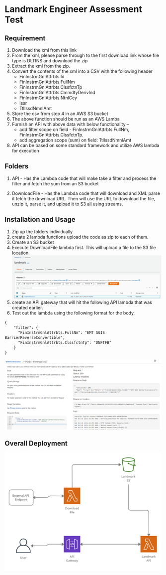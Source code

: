 # Landmark Engineer Assessment Test


## Requirement

1. Download the xml from this link
1. From the xml, please parse through to the first download link whose file type is DLTINS and download the zip
1. Extract the xml from the zip.
1. Convert the contents of the xml into a CSV with the following header
    * FinInstrmGnlAttrbts.Id
    * FinInstrmGnlAttrbts.FullNm
    * FinInstrmGnlAttrbts.ClssfctnTp
    * FinInstrmGnlAttrbts.CmmdtyDerivInd
    * FinInstrmGnlAttrbts.NtnlCcy
    * Issr
    * TtlIssdNmnlAmt
1. Store the csv from step 4 in an AWS S3 bucket
1. The above function should be run as an AWS Lamba
1. Furnish an API with above data with below functionality –
    * add filter scope on field - FinInstrmGnlAttrbts.FullNm, FinInstrmGnlAttrbts.ClssfctnTp.
    * add aggregation scope (sum) on field: TtlIssdNmnlAmt
1. API can be based on some standard framework and utilize AWS lambda for execution

## Folders

1. API - Has the Lambda code that will make take a filter and process the filter and fetch the sum from an S3 bucket

2. DownloadFile - Has the Lambda code that will download and XML parse it fetch the download URL. Then will use the URL to download the file, unzip it, parse it, and upload it to S3 all using streams.


## Installation and Usage

1. Zip up the folders individually  
1. create 2 lambda functions upload the code as zip to each of them.
1. Create an S3 bucket
1. Execute DownloadFile lambda first. This will upload a file to the S3 file location.
![S3Bucket](./images/s3Bucket.PNG) 
1. create an API gateway that will hit the following API lambda that was created earlier.
1. Test out the lambda using the following format for the body.
``` 
{
    "filter": {
      "FinInstrmGnlAttrbts.FullNm": "EMT SGIS BarrierReverseConvertible",
      "FinInstrmGnlAttrbts.ClssfctnTp": "DNFTFB"
    }
}

```
![API Test](./images/apicall.PNG) 


## Overall Deployment 
![Deployment](./images/deployment.png) 